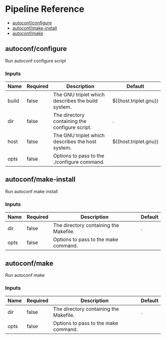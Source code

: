 <!-- start:pipeline-reference-gen -->
# Pipeline Reference


- [autoconf/configure](#autoconfconfigure)
- [autoconf/make-install](#autoconfmake-install)
- [autoconf/make](#autoconfmake)

## autoconf/configure

Run autoconf configure script

### Inputs

| Name | Required | Description | Default |
| ---- | -------- | ----------- | ------- |
| build | false | The GNU triplet which describes the build system.  | ${{host.triplet.gnu}} |
| dir | false | The directory containing the configure script.  | . |
| host | false | The GNU triplet which describes the host system.  | ${{host.triplet.gnu}} |
| opts | false | Options to pass to the ./configure command.  |  |

## autoconf/make-install

Run autoconf make install

### Inputs

| Name | Required | Description | Default |
| ---- | -------- | ----------- | ------- |
| dir | false | The directory containing the Makefile.  | . |
| opts | false | Options to pass to the make command.  |  |

## autoconf/make

Run autoconf make

### Inputs

| Name | Required | Description | Default |
| ---- | -------- | ----------- | ------- |
| dir | false | The directory containing the Makefile.  | . |
| opts | false | Options to pass to the make command.  |  |


<!-- end:pipeline-reference-gen -->